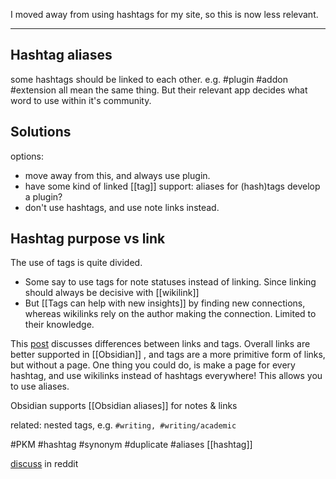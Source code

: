 
I moved away from using hashtags for my site, so this is now less relevant.

---
## Hashtag aliases
some hashtags should be linked to each other.
e.g. #plugin #addon #extension all mean the same thing.
But their relevant app decides what word to use within it's community.

## Solutions
options:
- move away from this, and always use plugin.
- have some kind of linked [[tag]] support: aliases for (hash)tags
  develop a plugin?
- don't use hashtags, and use note links instead.

## Hashtag purpose vs link
The use of tags is quite divided. 
- Some say to use tags for note statuses instead of linking. Since linking should always be decisive with [[wikilink]]
- But [[Tags can help with new insights]] by finding new connections, whereas wikilinks rely on the author making the connection. Limited to their knowledge.

This [post](https://forum.obsidian.md/t/a-guide-on-links-vs-tags-in-obsidian/28231) discusses differences between links and tags.
Overall links are better supported in [[Obsidian]] , and tags are a more primitive form of links, but without a page.
One thing you could do, is make a page for every hashtag, and use wikilinks instead of hashtags everywhere! This allows you to use aliases.

Obsidian supports [[Obsidian aliases]] for notes & links

related: nested tags, e.g. `#writing, #writing/academic`

#PKM #hashtag #synonym #duplicate #aliases
[[hashtag]]

[discuss](https://www.reddit.com/r/PKMS/comments/10a07wh/comment/j42frm2/?context=3) in reddit